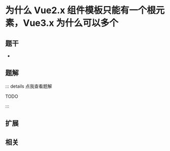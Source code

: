 # 为什么 Vue2.x 组件模板只能有一个根元素，Vue3.x 为什么可以多个


## 题干

- 



## 题解

::: details 点我查看题解

  TODO

:::



## 扩展



## 相关
